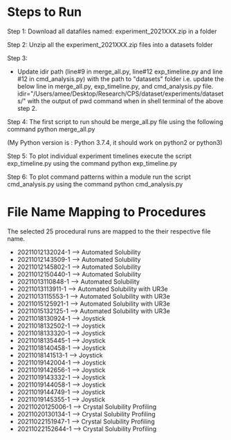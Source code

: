 # Steps to Run
Step 1:
Download all datafiles named: experiment_2021XXX.zip in a folder

Step 2:
Unzip all the experiment_2021XXX.zip files into a datasets folder

Step 3:
- Update idir path (line#9 in merge_all.py, line#12 exp_timeline.py and line #12 in cmd_analysis.py) with the path to "datasets" folder
i.e. update the below line in merge_all.py, exp_timeline.py, and cmd_analysis.py file.
idir="/Users/amee/Desktop/Research/CPS/dataset/experiments/datasets/" with the output of pwd command when in shell terminal of the above step 2.

Step 4:
The first script to run should be merge_all.py file using the following command
python merge_all.py

(My Python version is : Python 3.7.4, it should work on python2 or python3)

Step 5:
To plot individual experiment timelines execute the script exp_timeline.py using the command
python exp_timeline.py

Step 6:
To plot command patterns within a module run the script cmd_analysis.py using the command
python cmd_analysis.py


# File Name Mapping to Procedures
The selected 25 procedural runs are mapped to the their respective file name.
* 20211012132024-1 --> Automated Solubility
* 20211012143509-1 --> Automated Solubility
* 20211012145802-1 --> Automated Solubility
* 20211012150440-1 --> Automated Solubility
* 20211013110848-1 --> Automated Solubility
* 20211013113911-1 --> Automated Solubility with UR3e
* 20211013115553-1 --> Automated Solubility with UR3e
* 20211015125921-1 --> Automated Solubility with UR3e
* 20211015132125-1 --> Automated Solubility with UR3e
* 20211018130924-1 --> Joystick
* 20211018132502-1 --> Joystick
* 20211018133320-1 --> Joystick
* 20211018135445-1 --> Joystick
* 20211018140458-1 --> Joystick
* 20211018141513-1 --> Joystick
* 20211019142004-1 --> Joystick
* 20211019142656-1 --> Joystick
* 20211019143332-1 --> Joystick
* 20211019144058-1 --> Joystick
* 20211019144749-1 --> Joystick
* 20211019145355-1 --> Joystick
* 20211020125006-1 --> Crystal Solubility Profiling
* 20211020130134-1 --> Crystal Solubility Profiling
* 20211022151947-1 --> Crystal Solubility Profiling
* 20211022152644-1 --> Crystal Solubility Profiling


